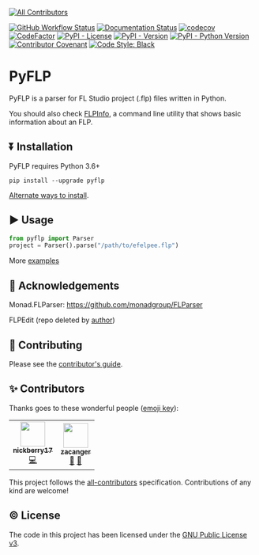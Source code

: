 <!-- PROJECT SHIELDS -->
<!-- ALL-CONTRIBUTORS-BADGE:START - Do not remove or modify this section -->
[![All Contributors](https://img.shields.io/badge/all_contributors-2-orange.svg?style=flat-square)](#contributors-)
<!-- ALL-CONTRIBUTORS-BADGE:END -->

[![GitHub Workflow Status][workflow-shield]][workflow-shield]
[![Documentation Status][docs-shield]][docs-link]
[![codecov][codecov-badge]][codecov-link]
[![CodeFactor][codefactor-badge]][codefactor-link]
[![PyPI - License][license-shield]][license-link]
[![PyPI - Version][version-shield]][version-shield]
[![PyPI - Python Version][pyversions-shield]][pyversions-shield]
[![Contributor Covenant][covenant-shield]][covenant-link]
[![Code Style: Black][black-shield]][black-link]

# PyFLP

PyFLP is a parser for FL Studio project (.flp) files written in Python.

You should also check [FLPInfo](https://github.com/demberto/FLPInfo), a command
line utility that shows basic information about an FLP.

## ⏬ Installation

PyFLP requires Python 3.6+

```
pip install --upgrade pyflp
```

[Alternate ways to install](https://pyflp.rtfd.io/en/stable/installation).

## ▶ Usage

```Python
from pyflp import Parser
project = Parser().parse("/path/to/efelpee.flp")
```

More [examples](https://pyflp.rtfd.io/en/stable/handbook/)

## 🙏 Acknowledgements

Monad.FLParser: https://github.com/monadgroup/FLParser

FLPEdit (repo deleted by [author](https://github.com/roadcrewworker))

## 🤝 Contributing

Please see the [contributor's guide][contributors-guide].

## ✨ Contributors

Thanks goes to these wonderful people ([emoji key](https://allcontributors.org/docs/en/emoji-key)):

<!-- ALL-CONTRIBUTORS-LIST:START - Do not remove or modify this section -->
<!-- prettier-ignore-start -->
<!-- markdownlint-disable -->
<table>
  <tr>
    <td align="center"><a href="https://github.com/nickberry17"><img src="https://avatars.githubusercontent.com/u/18670565?v=4?s=50" width="50px;" alt=""/><br /><sub><b>nickberry17</b></sub></a><br /><a href="https://github.com/demberto/PyFLP/commits?author=nickberry17" title="Code">💻</a></td>
    <td align="center"><a href="https://zacanger.com"><img src="https://avatars.githubusercontent.com/u/12520493?v=4?s=50" width="50px;" alt=""/><br /><sub><b>zacanger</b></sub></a><br /><a href="https://github.com/demberto/PyFLP/issues?q=author%3Azacanger" title="Bug reports">🐛</a> <a href="https://github.com/demberto/PyFLP/commits?author=zacanger" title="Documentation">📖</a></td>
  </tr>
</table>

<!-- markdownlint-restore -->
<!-- prettier-ignore-end -->

<!-- ALL-CONTRIBUTORS-LIST:END -->

This project follows the [all-contributors] specification. Contributions of
any kind are welcome!

## © License

The code in this project has been licensed under the [GNU Public License v3][gpl3-link].

<!-- BADGES / SHIELDS -->
[black-shield]: https://img.shields.io/badge/code%20style-black-black
[codecov-badge]: https://codecov.io/gh/demberto/PyFLP/branch/master/graph/badge.svg?token=RGSRMMF8PF
[codefactor-badge]: https://www.codefactor.io/repository/github/demberto/pyflp/badge
[covenant-shield]: https://img.shields.io/badge/Contributor%20Covenant-2.1-4baaaa.svg
[docs-shield]: https://readthedocs.org/projects/pyflp/badge/?version=stable
[license-shield]: https://img.shields.io/pypi/l/pyflp
[pyversions-shield]: https://img.shields.io/pypi/pyversions/pyflp
[version-shield]: https://img.shields.io/pypi/v/pyflp
[workflow-shield]: https://img.shields.io/github/workflow/status/demberto/pyflp/main

<!-- LINKS -->
[all-contributors]: https://github.com/all-contributors/all-contributors
[black-link]: https://github.com/psf/black
[codecov-link]: https://codecov.io/gh/demberto/PyFLP
[codefactor-link]: https://www.codefactor.io/repository/github/demberto/pyflp
[contributors-guide]: https://github.com/demberto/PyFLP/blob/master/CONTRIBUTING.md
[covenant-link]: https://github.com/demberto/PyFLP/blob/master/CODE_OF_CONDUCT.md
[docs-link]: https://pyflp.readthedocs.io/en/stable/
[gpl3-link]: https://www.gnu.org/licenses/gpl-3.0.en.html
[license-link]: https://github.com/demberto/PyFLP/blob/master/LICENSE
